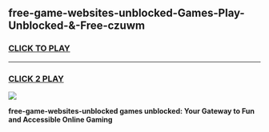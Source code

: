 
## free-game-websites-unblocked-Games-Play-Unblocked-&-Free-czuwm
<h3>
<a href="https://premium76.site?title=free-game-websites-unblocked&ref=24A">CLICK TO PLAY</a></h3>
<hr>

<h3>
<a href="https://premium76.site?title=free-game-websites-unblocked&ref=24A">CLICK 2 PLAY</a>
  
</h3>

<a href="https://premium76.site?title=free-game-websites-unblocked&ref=24A"><img src="https://clearcache.store/games.png"></a>


**free-game-websites-unblocked games unblocked: Your Gateway to Fun and Accessible Online Gaming**
